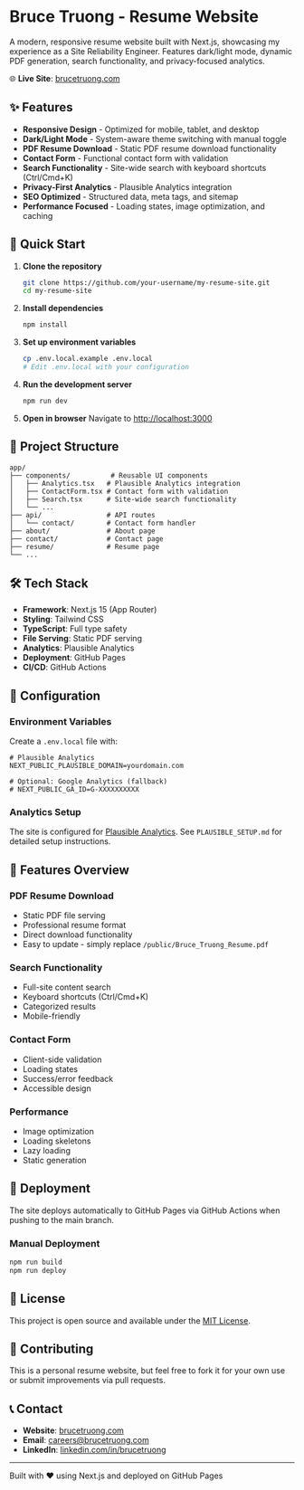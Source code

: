 # Bruce Truong - Resume Website

A modern, responsive resume website built with Next.js, showcasing my experience as a Site Reliability Engineer. Features dark/light mode, dynamic PDF generation, search functionality, and privacy-focused analytics.

🌐 **Live Site**: [brucetruong.com](https://brucetruong.com)

## ✨ Features

- **Responsive Design** - Optimized for mobile, tablet, and desktop
- **Dark/Light Mode** - System-aware theme switching with manual toggle
- **PDF Resume Download** - Static PDF resume download functionality
- **Contact Form** - Functional contact form with validation
- **Search Functionality** - Site-wide search with keyboard shortcuts (Ctrl/Cmd+K)
- **Privacy-First Analytics** - Plausible Analytics integration
- **SEO Optimized** - Structured data, meta tags, and sitemap
- **Performance Focused** - Loading states, image optimization, and caching

## 🚀 Quick Start

1. **Clone the repository**
   ```bash
   git clone https://github.com/your-username/my-resume-site.git
   cd my-resume-site
   ```

2. **Install dependencies**
   ```bash
   npm install
   ```

3. **Set up environment variables**
   ```bash
   cp .env.local.example .env.local
   # Edit .env.local with your configuration
   ```

4. **Run the development server**
   ```bash
   npm run dev
   ```

5. **Open in browser**
   Navigate to [http://localhost:3000](http://localhost:3000)

## 📁 Project Structure

```
app/
├── components/          # Reusable UI components
│   ├── Analytics.tsx   # Plausible Analytics integration
│   ├── ContactForm.tsx # Contact form with validation
│   ├── Search.tsx      # Site-wide search functionality
│   └── ...
├── api/                # API routes
│   └── contact/        # Contact form handler
├── about/              # About page
├── contact/            # Contact page
├── resume/             # Resume page
└── ...
```

## 🛠️ Tech Stack

- **Framework**: Next.js 15 (App Router)
- **Styling**: Tailwind CSS
- **TypeScript**: Full type safety
- **File Serving**: Static PDF serving
- **Analytics**: Plausible Analytics
- **Deployment**: GitHub Pages
- **CI/CD**: GitHub Actions

## 🔧 Configuration

### Environment Variables

Create a `.env.local` file with:

```env
# Plausible Analytics
NEXT_PUBLIC_PLAUSIBLE_DOMAIN=yourdomain.com

# Optional: Google Analytics (fallback)
# NEXT_PUBLIC_GA_ID=G-XXXXXXXXXX
```

### Analytics Setup

The site is configured for [Plausible Analytics](https://plausible.io/). See `PLAUSIBLE_SETUP.md` for detailed setup instructions.

## 📱 Features Overview

### PDF Resume Download
- Static PDF file serving
- Professional resume format
- Direct download functionality
- Easy to update - simply replace `/public/Bruce_Truong_Resume.pdf`

### Search Functionality
- Full-site content search
- Keyboard shortcuts (Ctrl/Cmd+K)
- Categorized results
- Mobile-friendly

### Contact Form
- Client-side validation
- Loading states
- Success/error feedback
- Accessible design

### Performance
- Image optimization
- Loading skeletons
- Lazy loading
- Static generation

## 🚀 Deployment

The site deploys automatically to GitHub Pages via GitHub Actions when pushing to the main branch.

### Manual Deployment

```bash
npm run build
npm run deploy
```

## 📄 License

This project is open source and available under the [MIT License](LICENSE).

## 🤝 Contributing

This is a personal resume website, but feel free to fork it for your own use or submit improvements via pull requests.

## 📞 Contact

- **Website**: [brucetruong.com](https://brucetruong.com)
- **Email**: careers@brucetruong.com
- **LinkedIn**: [linkedin.com/in/brucetruong](https://linkedin.com/in/brucetruong)

---

Built with ❤️ using Next.js and deployed on GitHub Pages
